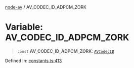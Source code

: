 [node-av](../globals.md) / AV\_CODEC\_ID\_ADPCM\_ZORK

# Variable: AV\_CODEC\_ID\_ADPCM\_ZORK

> `const` **AV\_CODEC\_ID\_ADPCM\_ZORK**: [`AVCodecID`](../type-aliases/AVCodecID.md)

Defined in: [constants.ts:413](https://github.com/seydx/av/blob/f8631fc881b394300b1479f511d55cf1c370a87f/src/constants/constants.ts#L413)
